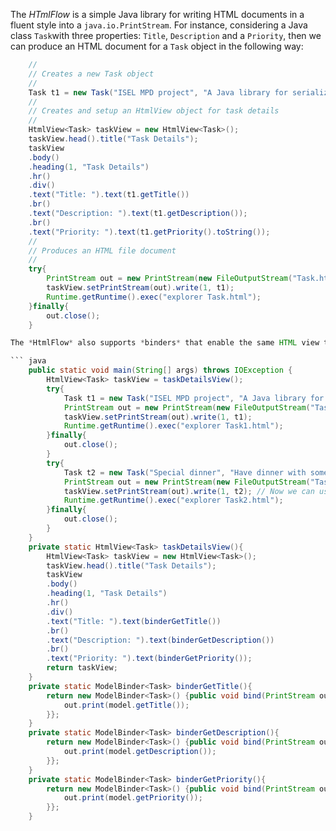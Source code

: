 The *HTmlFlow* is a simple Java library for writing HTML documents in a fluent style into a `java.io.PrintStream`. For instance, considering a Java class `Task`with three properties: `Title`, `Description` and a `Priority`, then we can produce an HTML document for a `Task` object in the following way:

``` java
	//
	// Creates a new Task object
	//
	Task t1 = new Task("ISEL MPD project", "A Java library for serializing objects in HTML.", Priority.High);
	//
	// Creates and setup an HtmlView object for task details
	//
	HtmlView<Task> taskView = new HtmlView<Task>();
	taskView.head().title("Task Details");
	taskView
	.body()
	.heading(1, "Task Details")
	.hr()
	.div()
	.text("Title: ").text(t1.getTitle())
	.br()
	.text("Description: ").text(t1.getDescription());
	.br()
	.text("Priority: ").text(t1.getPriority().toString());
	//
	// Produces an HTML file document
	//
	try{
		PrintStream out = new PrintStream(new FileOutputStream("Task.html"));
		taskView.setPrintStream(out).write(1, t1);
		Runtime.getRuntime().exec("explorer Task.html");
	}finally{
		out.close();
	}

The *HtmlFlow* also supports *binders* that enable the same HTML view to be used (or **bind**) with different object models. 

``` java
	public static void main(String[] args) throws IOException {
		HtmlView<Task> taskView = taskDetailsView();
		try{
			Task t1 = new Task("ISEL MPD project", "A Java library for serializing objects in HTML.", Priority.High);
			PrintStream out = new PrintStream(new FileOutputStream("Task1.html"));
			taskView.setPrintStream(out).write(1, t1);
			Runtime.getRuntime().exec("explorer Task1.html");
		}finally{
			out.close();
		}
		try{
			Task t2 = new Task("Special dinner", "Have dinner with someone!", Priority.Normal);
			PrintStream out = new PrintStream(new FileOutputStream("Task2.html"));
			taskView.setPrintStream(out).write(1, t2); // Now we can use the same HtmlView with a different task
			Runtime.getRuntime().exec("explorer Task2.html");
		}finally{
			out.close();
		}
	}	
	private static HtmlView<Task> taskDetailsView(){
		HtmlView<Task> taskView = new HtmlView<Task>();
		taskView.head().title("Task Details");
		taskView
		.body()
		.heading(1, "Task Details")
		.hr()
		.div()
		.text("Title: ").text(binderGetTitle())
		.br()
		.text("Description: ").text(binderGetDescription())
		.br()
		.text("Priority: ").text(binderGetPriority());
		return taskView;
	}
	private static ModelBinder<Task> binderGetTitle(){
		return new ModelBinder<Task>() {public void bind(PrintStream out, Task model) {
			out.print(model.getTitle());
		}};
	}
	private static ModelBinder<Task> binderGetDescription(){
		return new ModelBinder<Task>() {public void bind(PrintStream out, Task model) {
			out.print(model.getDescription());
		}};
	}
	private static ModelBinder<Task> binderGetPriority(){
		return new ModelBinder<Task>() {public void bind(PrintStream out, Task model) {
			out.print(model.getPriority());
		}};
	}
